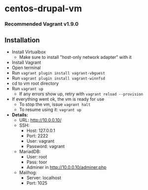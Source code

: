 # centos-drupal-vm

### Recommended Vagrant v1.9.0

## Installation

  + Install Virtualbox
    + Make sure to install "host-only network adapter" with it
  + Install Vagrant
  + Open terminal
  + Run `vagrant plugin install vagrant-vbguest`
  + Run `vagrant plugin install vagrant-winnfsd`
  + cd to vm root directory
  + Run `vagrant up`
    + If any errors show up, retry with `vagrant reload --provision`
  + If everything went ok, the vm is ready for use
    + To stop the vm, issue `vagrant halt`
    + To resume using it: `vagrant up`
  + **Details:**
    + URL: http://10.0.0.10/
    + SSH:
      + Host: 127.0.0.1
      + Port: 2222
      + User: vagrant
      + Password: vagrant
    + MariadDB:
      + User: root
      + Pass: toor
      + Adminer in http://10.0.0.10/adminer.php
    + Mailhog:
      + Server: localhost
      + Port: 1025